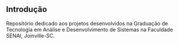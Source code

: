 ## Introdução
Repositório dedicado aos projetos desenvolvidos na Graduação de Tecnologia em Análise e Desenvolvimento de Sistemas na Faculdade SENAI, Joinville-SC.
